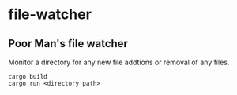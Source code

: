 # file-watcher
## Poor Man's file watcher <br>
Monitor a directory for any new file addtions or removal of any files. 

```
cargo build
cargo run <directory path>
```

